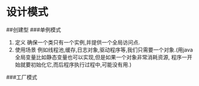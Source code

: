 # 设计模式
##创建型
###单例模式
   1. 定义
   确保一个类只有一个实例,并提供一个全局访问点.
   2. 使用场景
   例如线程池,缓存,日志对象,驱动程序等,我们只需要一个对象.(用java全局变量比如静态变量也可以实现,但是如果一个对象非常消耗资源,
   程序一开始就要初始化它,而后程序执行过程中,可能没有用.)


###工厂模式

